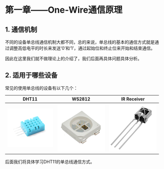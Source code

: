 # 第一章——One-Wire通信原理

## 1. 通信机制

不同的设备单总线通信机制大都不同，总的来说，单总线的基本的通信方式就是通过调整高低电平的时长来发送‘0’和‘1’，通过起始位和终止位来开始和结束通信。

因此在这里我们就不做理论上的介绍了，我们后面再具体问题具体分析。

## 2. 适用于哪些设备

常见的使用单总线的设备有以下几个：

|                                DHT11                                |                                WS2812                                |                                IR Receiver                                |
| :-----------------------------------------------------------------: | :------------------------------------------------------------------: | :-----------------------------------------------------------------------: |
| ![DHT11](../../../../images/通信专题/串行通信/One-Wire/3.1.1-1.png) | ![WS2812](../../../../images/通信专题/串行通信/One-Wire/3.1.1-2.png) | ![IR Receiver](../../../../images/通信专题/串行通信/One-Wire/3.1.1-3.png) |

后面我们将具体学习DHT11的单总线通信方式。